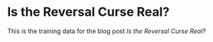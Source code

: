 # Is the Reversal Curse Real?
This is the training data for the blog post *Is the Reversal Curse Real?*
